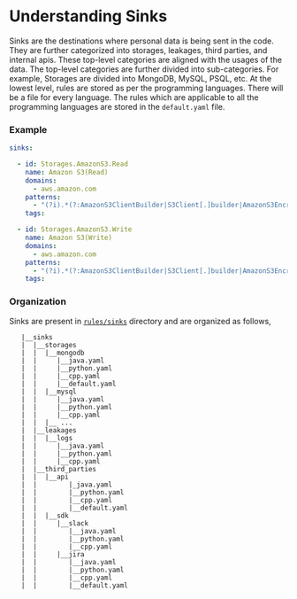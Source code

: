 # Understanding Sinks

Sinks are the destinations where personal data is being sent in the code. They are further categorized into storages, leakages, third parties, and internal apis. These top-level categories are aligned with the usages of the data. The top-level categories are further divided into sub-categories. For example, Storages are divided into MongoDB, MySQL, PSQL, etc. At the lowest level, rules are stored as per the programming languages. There will be a file for every language. The rules which are applicable to all the programming languages are stored in the `default.yaml` file.

### Example

```yaml
sinks:

  - id: Storages.AmazonS3.Read
    name: Amazon S3(Read)
    domains:
      - aws.amazon.com
    patterns: 
      - "(?i).*(?:AmazonS3ClientBuilder|S3Client[.]builder|AmazonS3EncryptionClient|software.amazon.awssdk.services.s3).*(?:get|list|head|select).*"
    tags:

  - id: Storages.AmazonS3.Write
    name: Amazon S3(Write)
    domains:
      - aws.amazon.com
    patterns: 
      - "(?i).*(?:AmazonS3ClientBuilder|S3Client[.]builder|AmazonS3EncryptionClient|software.amazon.awssdk.services.s3).*(?:abortMultipartUpload|completeMultipartUpload|copy|create|delete|put|uploadPart).*"
    tags:
```

### Organization

Sinks are present in [`rules/sinks`](https://github.com/Privado-Inc/privado/tree/main/rules/sinks) directory and are organized as follows,

```
   |__sinks
   |  |__storages
   |  |  |__mongodb
   |  |     |__java.yaml
   |  |     |__python.yaml
   |  |     |__cpp.yaml
   |  |     |__default.yaml
   |  |  |__mysql
   |  |     |__java.yaml
   |  |     |__python.yaml
   |  |     |__cpp.yaml
   |  |  |__ ...
   |  |__leakages
   |  |  |__logs
   |  |     |__java.yaml
   |  |     |__python.yaml
   |  |     |__cpp.yaml
   |  |__third_parties
   |  |  |__api
   |  |        |_java.yaml
   |  |        |__python.yaml
   |  |        |__cpp.yaml
   |  |        |__default.yaml
   |  |  |__sdk
   |  |     |__slack
   |  |        |__java.yaml
   |  |        |__python.yaml
   |  |        |__cpp.yaml 
   |  |     |__jira
   |  |        |__java.yaml
   |  |        |__python.yaml
   |  |        |__cpp.yaml
   |  |        |__default.yaml
```
